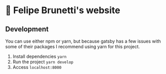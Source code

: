 # 🚀 Felipe Brunetti's website

## Development

You can use either npm or yarn, but because gatsby has a few issues with some of their packages I recommend using yarn for this project.

1. Install dependencies `yarn`
2. Run the project `yarn develop`
3. Access `localhost:8000`
